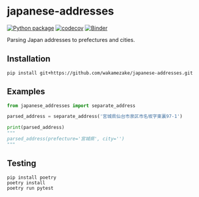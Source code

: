 # japanese-addresses

[![Python package](https://github.com/wakamezake/japanese-addresses/workflows/Python%20package/badge.svg?branch=master)](https://github.com/wakamezake/japanese-addresses/actions?query=workflow%3A%22Python+package%22)
[![codecov](https://codecov.io/gh/wakamezake/japanese-addresses/branch/master/graph/badge.svg)](https://codecov.io/gh/wakamezake/japanese-addresses)
[![Binder](https://mybinder.org/badge.svg)](https://mybinder.org/v2/gh/wakamezake/japanese-addresses/master)

Parsing Japan addresses to prefectures and cities.

## Installation

```
pip install git+https://github.com/wakamezake/japanese-addresses.git
```

## Examples

```python
from japanese_addresses import separate_address

parsed_address = separate_address('宮城県仙台市泉区市名坂字東裏97-1')

print(parsed_address)
"""
parsed_address(prefecture='宮城県', city='')
"""
```

## Testing

```
pip install poetry
poetry install
poetry run pytest
```
